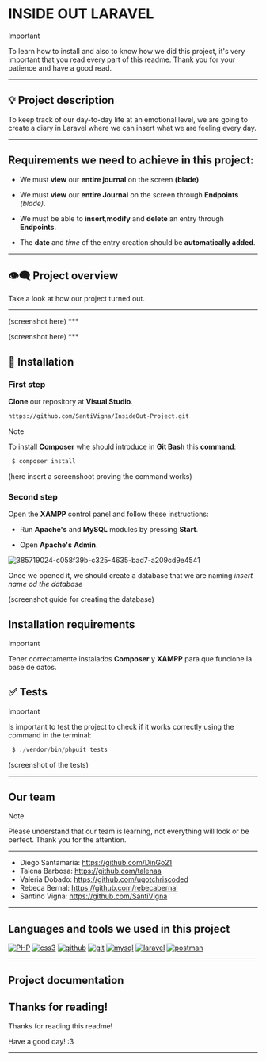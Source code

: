 
# INSIDE OUT LARAVEL 

>[!IMPORTANT]
>To learn how to install and also to know how we did this project, it's very important that you read every part of this readme. Thank you for your patience and have a good read.
***

## :bulb: Project description
To keep track of our day-to-day life at an emotional level, we are going to create a diary in Laravel where we can insert what we are feeling every day.
***

## Requirements we need to achieve in this project:

- We must **view** our **entire journal** on the screen **(blade)**

- We must **view** our **entire Journal** on the screen through **Endpoints** *(blade)*.

- We must be able to **insert**,**modify** and **delete** an entry through **Endpoints**.

- The **date** and *time* of the entry creation should be **automatically added**.

***

## :eye_speech_bubble: Project overview

Take a look at how our project turned out.
***

<p align="center"></p>
(screenshot here)
***

<p align="center"></p>
(screenshot here)
***

## :scroll: Installation

### First step 

**Clone** our repository at **Visual Studio**.
```bash
https://github.com/SantiVigna/InsideOut-Project.git
```

> [!NOTE]
> To install **Composer** whe should introduce in **Git Bash** this **command**:

```php
 $ composer install
 ```
(here insert a screenshoot proving the command works)

### Second step

Open the **XAMPP** control panel and follow these instructions: 

- Run **Apache's** and **MySQL** modules by pressing **Start**.

- Open **Apache's** **Admin**.

![385719024-c058f39b-c325-4635-bad7-a209cd9e4541](https://github.com/user-attachments/assets/fb2e4e17-42a4-4122-aea8-e4a4ee393929)

Once we opened it, we should create a database that we are naming *insert name od the database*

(screenshot guide for creating the database)

## Installation requirements

> [!IMPORTANT]
> Tener correctamente instalados **Composer** y **XAMPP** para que funcione la base de datos.

## :white_check_mark: Tests

> [!IMPORTANT]
> Is important to test the project to check if it works correctly using the command in the terminal:

```php
 $ ./vendor/bin/phpuit tests
 ```
(screenshot of the tests)

***

## Our team

>[!NOTE]
>Please understand that our team is learning, not everything will look or be perfect. Thank you for the attention.
***

- Diego Santamaria: https://github.com/DinGo21
- Talena Barbosa: https://github.com/talenaa
- Valeria Dobado: https://github.com/ugotchriscoded
- Rebeca Bernal: https://github.com/rebecabernal
- Santino Vigna: https://github.com/SantiVigna
***

## Languages and tools we used in this project

<a href='https://github.com/shivamkapasia0' target="_blank"><img alt='PHP' src='https://img.shields.io/badge/PHP-100000?style=for-the-badge&logo=PHP&logoColor=white&labelColor=896696&color=896696'/></a>
<a href='https://github.com/shivamkapasia0' target="_blank"><img alt='css3' src='https://img.shields.io/badge/css-100000?style=for-the-badge&logo=css3&logoColor=white&labelColor=079FB0&color=079FB0'/></a>
<a href='https://github.com/shivamkapasia0' target="_blank"><img alt='github' src='https://img.shields.io/badge/github-100000?style=for-the-badge&logo=github&logoColor=white&labelColor=000000&color=000000'/></a>
<a href='https://github.com/shivamkapasia0' target="_blank"><img alt='git' src='https://img.shields.io/badge/git-100000?style=for-the-badge&logo=git&logoColor=white&labelColor=FF0000&color=FF0000'/></a>
<a href='https://github.com/shivamkapasia0' target="_blank"><img alt='mysql' src='https://img.shields.io/badge/mysql-100000?style=for-the-badge&logo=mysql&logoColor=white&labelColor=1C662F&color=1C662F'/></a>
<a href='https://github.com/shivamkapasia0' target="_blank"><img alt='laravel' src='https://img.shields.io/badge/laravel-100000?style=for-the-badge&logo=laravel&logoColor=FFFFFF&labelColor=660A0A&color=660A0A'/></a>
<a href='https://github.com/shivamkapasia0' target="_blank"><img alt='postman' src='https://img.shields.io/badge/postman-100000?style=for-the-badge&logo=postman&logoColor=white&labelColor=FF8800&color=FF8800'/></a>
***

## Project documentation

## Thanks for reading!

Thanks for reading this readme!

Have a good day! :3
***

